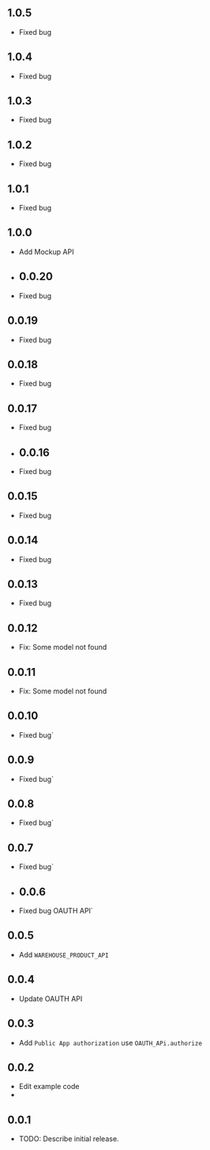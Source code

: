 ## 1.0.5

* Fixed bug

## 1.0.4

* Fixed bug

## 1.0.3

* Fixed bug

## 1.0.2

* Fixed bug

## 1.0.1

* Fixed bug

## 1.0.0

* Add Mockup API

* ## 0.0.20

* Fixed bug

## 0.0.19

* Fixed bug

## 0.0.18

* Fixed bug

## 0.0.17

* Fixed bug

* ## 0.0.16

* Fixed bug

## 0.0.15

* Fixed bug

## 0.0.14

* Fixed bug

## 0.0.13

* Fixed bug

## 0.0.12

* Fix: Some model not found

## 0.0.11

* Fix: Some model not found

## 0.0.10

* Fixed bug`

## 0.0.9

* Fixed bug`

## 0.0.8

* Fixed bug`

## 0.0.7

* Fixed bug`

* ## 0.0.6

* Fixed bug OAUTH API`

## 0.0.5

* Add `WAREHOUSE_PRODUCT_API`

## 0.0.4

* Update OAUTH API

## 0.0.3

* Add `Public App authorization` use `OAUTH_APi.authorize`

## 0.0.2

* Edit example code
*

## 0.0.1

* TODO: Describe initial release.
